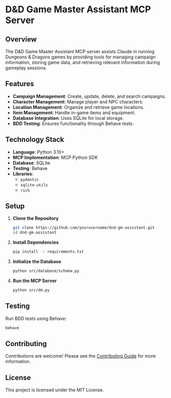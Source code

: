 # D&D Game Master Assistant MCP Server

## Overview

The D&D Game Master Assistant MCP server assists Claude in running Dungeons & Dragons games by providing tools for managing campaign information, storing game data, and retrieving relevant information during gameplay sessions.

## Features

- **Campaign Management**: Create, update, delete, and search campaigns.
- **Character Management**: Manage player and NPC characters.
- **Location Management**: Organize and retrieve game locations.
- **Item Management**: Handle in-game items and equipment.
- **Database Integration**: Uses SQLite for local storage.
- **BDD Testing**: Ensures functionality through Behave tests.

## Technology Stack

- **Language**: Python 3.10+
- **MCP Implementation**: MCP Python SDK
- **Database**: SQLite
- **Testing**: Behave
- **Libraries**:
  - `pydantic`
  - `sqlite-utils`
  - `rich`

## Setup

1. **Clone the Repository**
    ```bash
    git clone https://github.com/yourusername/dnd-gm-assistant.git
    cd dnd-gm-assistant
    ```

2. **Install Dependencies**
    ```bash
    pip install -r requirements.txt
    ```

3. **Initialize the Database**
    ```bash
    python src/database/schema.py
    ```

4. **Run the MCP Server**
    ```bash
    python src/dm.py
    ```

## Testing

Run BDD tests using Behave:
```bash
behave
```

## Contributing

Contributions are welcome! Please see the [Contributing Guide](CONTRIBUTING.md) for more information.

## License

This project is licensed under the MIT License. 